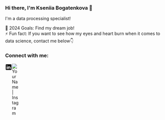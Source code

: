 ### Hi there, I'm Kseniia Bogatenkova 👋
I'm a data processing specialist!

🥅 2024 Goals: Find my dream job!  
⚡ Fun fact: If you want to see how my eyes and heart burn when it comes to data science, contact me below👇  
### Connect with me:  

[<img align="left" alt="Your Name | LinkedIn" width="22px" src="https://raw.githubusercontent.com/simple-icons/simple-icons/develop/icons/linkedin.svg" />](https://www.linkedin.com/in/kseniia-bogatenkova-1b23b1269/)
[<img align="left" alt="Your Name | Instagram" width="22px" src="https://raw.githubusercontent.com/simple-icons/simple-icons/develop/icons/instagram.svg" />](https://www.instagram.com/xenibogat/)
